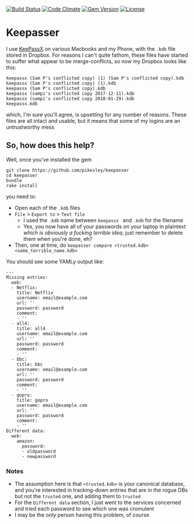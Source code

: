 [![Build Status](http://img.shields.io/travis/pikesley/keepasser.svg?style=flat-square)](https://travis-ci.org/pikesley/keepasser)
[![Code Climate](http://img.shields.io/codeclimate/github/pikesley/keepasser.svg?style=flat-square)](https://codeclimate.com/github/pikesley/keepasser)
[![Gem Version](http://img.shields.io/gem/v/keepasser.svg?style=flat-square)](https://rubygems.org/gems/keepasser)
[![License](http://img.shields.io/:license-mit-blue.svg?style=flat-square)](http://pikesley.mit-license.org)

# Keepasser

I use [KeePassX](https://www.keepassx.org/) on various Macbooks and my Phone, with the `.kdb` file stored in Dropbox. For reasons I can't quite fathom, these files have started to suffer what appear to be merge-conflicts, so now my Dropbox looks like this:

    keepassx (Sam P's conflicted copy) (1) (Sam P's conflicted copy).kdb
    keepassx (Sam P's conflicted copy) (1).kdb
    keepassx (Sam P's conflicted copy).kdb
    keepassx (sampi's conflicted copy 2017-12-11).kdb
    keepassx (sampi's conflicted copy 2018-01-29).kdb
    keepassx.kdb

which, I'm sure you'll agree, is upsetting for any number of reasons. These files are all intact and usable, but it means that some of my logins are an untrustworthy mess

## So, how does this help?

Well, once you've installed the gem

    git clone https://github.com/pikesley/keepasser
    cd keepasser
    bundle
    rake install

you need to:

* Open each of the `.kdb` files
* `File` > `Export to` > `Text file`
  * I used the `.kdb` name between `keepassx ` and `.kdb` for the filename
  * Yes, you now have all of your passwords on your laptop in plaintext _which is obviously a fucking terrible idea_, just remember to delete them when you're done, eh?
* Then, one at time, do `keepasser compare <trusted.kdb> <some_terrible_name.kdb>`

You should see some YAMLy output like:

    ---
    Missing entries:
      web:
      - Netflix:
        title: Netflix
        username: email@example.com
        url: ''
        password: password
        comment:
        - ''
      - all4:
        title: all4
        username: email@example.com
        url: ''
        password: password
        comment:
        - ''
      - bbc:
        title: bbc
        username: email@example.com
        url: ''
        password: password
        comment:
        - ''
      - gopro:
        title: gopro
        username: email@example.com
        url: ''
        password: password
        comment:
        - ''
    Different data:
      web:
        amazon:
          password:
          - oldpassword
          - newpassword

### Notes

* The assumption here is that `<trusted.kdb>` is your canonical database, and you're interested in tracking-down entries that are in the rogue DBs but not the `trusted` one, and adding them to `trusted`
* For the `Different data` section, I just went to the services concerned and tried each password to see which one was cromulent
* I may be the only person having this problem, of course
